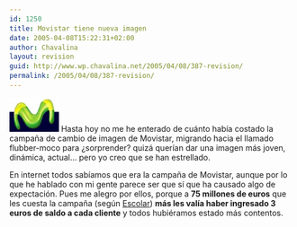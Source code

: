 ```yaml
---
id: 1250
title: Movistar tiene nueva imagen
date: 2005-04-08T15:22:31+02:00
author: Chavalina
layout: revision
guid: http://www.wp.chavalina.net/2005/04/08/387-revision/
permalink: /2005/04/08/387-revision/
---
```

<img class="imgizqda" src="/imagenes/fotos/logo-movistar.jpg" alt="nuevo logotipo de Movistar" /> Hasta hoy no me he enterado de cuánto hab&iacute;a costado la campa&ntilde;a de cambio de imagen de Movistar, migrando hacia el llamado flubber-moco para &iquest;sorprender? quizá quer&iacute;an dar una imagen más joven, dinámica, actual… pero yo creo que se han estrellado.

En internet todos sab&iacute;amos que era la campa&ntilde;a de Movistar, aunque por lo que he hablado con mi gente parece ser que s&iacute; que ha causado algo de expectación. Pues me alegro por ellos, porque a **75 millones de euros** que les cuesta la campa&ntilde;a (seg&uacute;n <a href="http://www.escolar.net/MT/archives/2005/04/75_millones_de.html" target="_blank">Escolar</a>) **más les val&iacute;a haber ingresado 3 euros de saldo a cada cliente** y todos hubiéramos estado más contentos.
